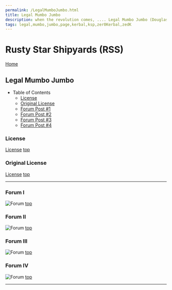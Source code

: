 ```yaml
---
permalink: /LegalMumboJumbo.html
title: Legal Mumbo Jumbo
description: when the revolution comes, .... Legal Mumbo Jumbo (Douglas Adams)
tags: legal,mumbo,jumbo,page,kerbal,ksp,zer0Kerbal,zedK
---
```


<!--
LegalMumboJumbo.md v1.0.5.1
Rusty Star Shipyards (RSS)
created: 01 Feb 2022
updated: 15 May 2022
-->

<script src="https://kit.fontawesome.com/0ea5493613.js" crossorigin="anonymous"></script>
<i class="fa-solid fa-file-contract fa-beat-fade fa-3x" style="--fa-beat-fade-opacity: 0.1; --fa-beat-fade-scale: 1.25;color: #6495ED" ></i>

# Rusty Star Shipyards (RSS)

[Home](./index.md)

## Legal Mumbo Jumbo

* Table of Contents
  * [License](#License)
  * [Original License](#Original-License)
  * [Forum Post #1](#forum-i)
  * [Forum Post #2](#forum-ii)
  * [Forum Post #3](#forum-iii)
  * [Forum Post #4](#forum-iv)

### License

[License](./LegalMumboJumbo/License.md)
[top](#legal-mumbo-jumbo)

### Original License

[License](./LegalMumboJumbo/OrigLicense.md)
[top](#legal-mumbo-jumbo)

---

### Forum I

![Forum](./LegalMumboJumbo/FORUM-01.png)
[top](#legal-mumbo-jumbo)

### Forum II

![Forum](./LegalMumboJumbo/FORUM-02.png)
[top](#legal-mumbo-jumbo)

### Forum III

![Forum](./LegalMumboJumbo/FORUM-03.png)
[top](#legal-mumbo-jumbo)

### Forum IV

![Forum](./LegalMumboJumbo/FORUM-04.png)
[top](#legal-mumbo-jumbo)

---

<!-- this file CC BY-ND 4.0 by zer0Kerbal -->
